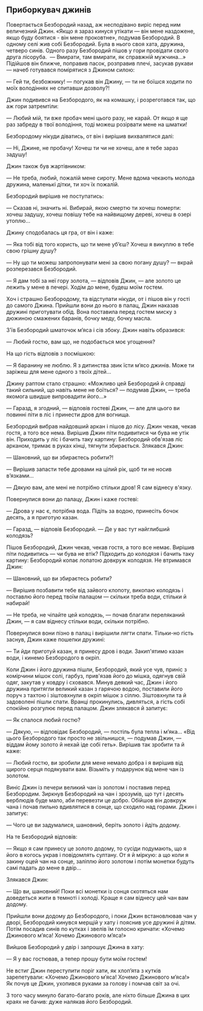 ## Приборкувач джинів

Повертається Безбородий назад, аж несподівано виріс перед ним величезний Джин.
«Якщо я зараз кинуся утікати — він мене наздожене, якщо буду боятися - він мене проковтне», подумав Безбородий.
В одному селі жив собі Безбородий.
Була в нього своя хата, дружина, четверо синів.
Одного разу Безбородий пішов у гори провідати свого друга лісоруба.
 — Вмирати, там вмирати, як справжній мужчина...» Підійшов він ближче, поправив пасок, розправив плечі, засукав рукави — начеб готувався помірятися з Джином силою:

— Гей ти, безбожнику! — погукав він Джину, — ти не боїшся ходити по моїх володіннях не спитавши дозволу?!

Джин подивився на Безбородого, як на комашку, і розреготався так, що аж гори затремтіли:

— Любий мій, ти вже пробач мені цього разу, не карай.
От якщо я ще раз забреду в твої володіння, тоді можеш розірвати мене на шматки!

Безбородому нікуди діватись, от він і вирішив вихвалятися далі:

— Ні, Джине, не пробачу!
Хочеш ти чи не хочеш, але я тебе зараз задушу!

Джин також був жартівником:

— Не треба, любий, пожалій мене сироту.
Мене вдома чекають молода дружина, маленькі дітки, ти хоч їх пожалій.

Безбородий вирішив не поступатись:

— Сказав ні, значить ні.
Вибирай, якою смертю ти хочеш померти: хочеш задушу, хочеш повішу тебе на найвищому дереві, хочеш в озері утоплю...

Джину сподобалась ця гра, от він і каже:

— Яка тобі від того користь, що ти мене уб’єш?
Хочеш я викуплю в тебе свою грішну душу?

— Ну що ти можеш запропонувати мені за свою погану душу? — вкрай розперезався Безбородий.

— Я дам тобі за неї гору золота, — відповів Джин, — але золото це лежить у мене в печері.
Ходім до мене, будеш моїм гостем.

Хоч і страшно Безбородому, та відступати нікуди, от і пішов він у гості до самого Джина.
Прийшли вони до нього в палац, Джин наказав дружині приготувати обід.
Вона поставила перед гостем миску з дюжиною смажених баранів, бочку меду, бочку масла.

З'їв Безбородий шматочок м’яса і сів збоку.
Джин навіть образився:

— Любий гостю, вам що, не подобається моє угощення?

На що гість відповів з посмішкою:

— Я баранину не люблю.
Я з дитинства звик їсти м’ясо джинів.
Може ти заріжеш для мене одного з твоїх дітей...

Джину раптом стало страшно: «Можливо цей Безбородий й справді такий сильний, що навіть мене не боїться? — подумав Джин, — треба якомога швидше випровадити його...»

— Гаразд, я згодний, — відповів гостеві Джин, — але для цього ви повинні піти в ліс і принести дров для вогнища.

Безбородий вибрав найдовший аркан і пішов до лісу.
Джин чекав, чекав гостя, а того все нема.
Вирішив Джин піти подивитися чи бува не утік він.
Приходить у ліс і бачить таку картину: Безбородий обв'язав ліс арканом, тримає в руках кінці, тягнути збирається.
Злякався Джин:

— Шановний, що ви збираєтесь робити?!

— Вирішив запасти тебе дровами на цілий рік, щоб ти не носив в’язками...

— Дякую вам, але мені не потрібно стільки дров!
Я сам віднесу в'язку.

Повернулися вони до палацу, Джин і каже гостеві:

— Дрова у нас є, потрібна вода.
Підіть за водою, принесіть бочок десять, а я приготую казан.

— Гаразд, — відповів Безбородий. — Де у вас тут найглибший колодязь?

Пішов Безбородий, Джин чекав, чекав гостя, а того все немає.
Вирішив піти подивитись — чи бува не втік?
Підходить до колодязя і бачить таку картину: Безбородий копає лопатою довкруж колодязя.
Не втримався Джин:

— Шановний, що ви збираєтесь робити?

— Вирішив позбавити тебе від зайвого клопоту, викопаю колодязь і поставлю його перед твоїм палацом — скільки треба води, стільки й набирай!

— Не треба, не чіпайте цей колодязь, — почав благати переляканий Джин, — я сам віднесу стільки води, скільки потрібно.

Повернулися вони пізно в палац і вирішили лягти спати.
Тільки-но гість заснув, Джин каже пошепки дружині:

— Ти йди приготуй казан, я принесу дров і води.
Закип'ятимо казан води, і кинемо Безбородого в окріп.

Коли Джин і його дружина пішли, Безбородий, який усе чув, приніс з комірчини мішок солі, гарбуз, прив'язав його до мішка, одягнув свій одяг, закутав у ковдру і сховався.
Минув деякий час, Джин і його дружина притягли великий казан з гарячою водою, поставили його поруч з тахтою і зіштовхнули в окріп мішок з сіллю.
Зіштовхнули та й задоволені пішли спати.
Вранці прокинулись, дивляться, а гість собі спокійно розгулює перед палацом.
Джин злякався й запитує:

— Як спалося любий гостю?

— Дякую, — відповідає Безбородий, — постіль була тепла і м’яка...
«Від цього Безбородого так просто не звільнишся, — подумав Джин, — віддам йому золото й нехай іде собі геть».
Вирішив так зробити та й каже:

— Любий гостю, ви зробили для мене немало добра і я вирішив від щирого серця подякувати вам.
Візьміть у подарунок від мене чан із золотом.

Виніс Джин із печери великий чан із золотом і поставив перед Безбородим.
Зиркнув Безбородий на чан і зрозумів, що тут і десять верблюдів буде мало, аби перевезти це добро.
Обійшов він довкруж чана і почав пильно вдивлятися в сонце, що сходило над горами.
Джин і запитує:

— Чого це ви задумалися, шановний, беріть золото і йдіть додому.

На те Безбородий відповів:

— Якщо я сам принесу це золото додому, то сусіди подумають, що я його в когось украв і повідомлять султану.
От я й міркую: а що коли я закину оцей чан на сонце, заліплю його золотом і потім монетки будуть самі падать до мене в двір...

Злякався Джин:

— Що ви, шановний!
Поки всі монетки із сонця скотяться нам доведеться жити в темноті і холоді.
Краще я сам віднесу цей чан вам додому.

Прийшли вони додому до Безбородого, і поки Джин встановлював чан у дворі, Безбородий кинувся мерщій у хату і пояснив усе дружині й дітям.
Потім посадив синів по кутках і звелів їм голосно кричати: «Хочемо Джинового м’яса!
Хочемо Джинового м’яса!»

Вийшов Безбородий у двір і запрошує Джина в хату:

— Я у вас гостював, а тепер прошу бути моїм гостем!

Не встиг Джин переступити поріг хати, як хлоп’ята з кутків зарепетували: «Хочемо Джинового м’яса!
Хочемо Джинового м’яса!» Як почув це Джин, ухопився руками за голову і помчав світ за очі.

З того часу минуло багато-багато років, але ніхто більше Джина в цих краях не бачив: дуже налякав його Безбородий.
